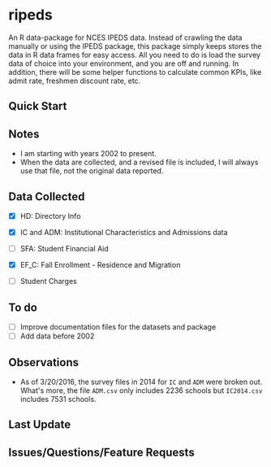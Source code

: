 # ripeds

An R data-package for NCES IPEDS data. Instead of crawling the data manually or using the IPEDS package, this package simply keeps stores the data in R data frames for easy access.  All you need to do is load the survey data of choice into your environment, and you are off and running.  In addition, there will be some helper functions to calculate common KPIs, like admit rate, freshmen discount rate, etc.

## Quick Start


## Notes  

- I am starting with years 2002 to present.
- When the data are collected, and a revised file is included, I will always use that file, not the original data reported.


## Data Collected

- [x] HD: Directory Info
- [x] IC and ADM: Institutional Characteristics and Admissions data  
- [ ] SFA: Student Financial Aid  
- [x] EF_C: Fall Enrollment - Residence and Migration
- [ ] Student Charges


## To do

- [ ] Improve documentation files for the datasets and package
- [ ] Add data before 2002

## Observations  

- As of 3/20/2016, the survey files in 2014 for `IC` and `ADM` were broken out.  What's more, the file `ADM.csv` only includes 2236 schools but `IC2014.csv` includes 7531 schools.  



## Last Update


## Issues/Questions/Feature Requests